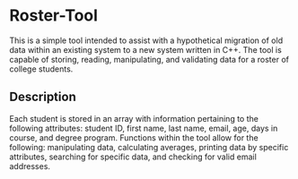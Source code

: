 # Roster-Tool
This is a simple tool intended to assist with a hypothetical migration of old data within an existing system to a new system written in C++. The tool is capable of storing, reading, manipulating, and validating data for a roster of college students. 

## Description
Each student is stored in an array with information pertaining to the following attributes: student ID, first name, last name, email, age, days in course, and degree program. Functions within the tool allow for the following: manipulating data, calculating averages, printing data by specific attributes, searching for specific data, and checking for valid email addresses.

